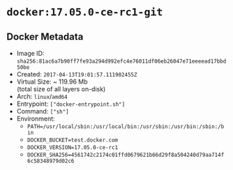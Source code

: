 # `docker:17.05.0-ce-rc1-git`

## Docker Metadata

- Image ID: `sha256:81ac6a7b90ff7fe93a294d992efc4e76011df06eb26047e71eeeead17bbd50be`
- Created: `2017-04-13T19:01:57.111902455Z`
- Virtual Size: ~ 119.96 Mb  
  (total size of all layers on-disk)
- Arch: `linux`/`amd64`
- Entrypoint: `["docker-entrypoint.sh"]`
- Command: `["sh"]`
- Environment:
  - `PATH=/usr/local/sbin:/usr/local/bin:/usr/sbin:/usr/bin:/sbin:/bin`
  - `DOCKER_BUCKET=test.docker.com`
  - `DOCKER_VERSION=17.05.0-ce-rc1`
  - `DOCKER_SHA256=4561742c2174c01ffd0679621b66d29f8a504240d79aa714f6c58348979d02c6`
